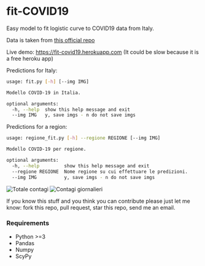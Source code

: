 # fit-COVID19
Easy model to fit logistic curve to COVID19 data from Italy.

Data is taken from [this official repo](https://github.com/pcm-dpc/COVID-19)

Live demo: https://fit-covid19.herokuapp.com
(It could be slow because it is a free heroku app)

Predictions for Italy:
```bash
usage: fit.py [-h] [--img IMG]

Modello COVID-19 in Italia.

optional arguments:
  -h, --help  show this help message and exit
  --img IMG   y, save imgs - n do not save imgs
 ```

Predictions for a region:
```bash
usage: regione_fit.py [-h] --regione REGIONE [--img IMG]

Modello COVID-19 per regione.

optional arguments:
  -h, --help         show this help message and exit
  --regione REGIONE  Nome regione su cui effettuare le predizioni.
  --img IMG          y, save imgs - n do not save imgs
```

![Totale contagi](https://fit-covid19.herokuapp.com/imgs/Contagi.png?re=true "Totale contagi")
![Contagi giornalieri](https://fit-covid19.herokuapp.com/imgs/Nuovi%20Contagiati.png?re=true "Contagi giornalieri")

If you know this stuff and you think you can contribute please just let me know: fork this repo, pull request, star this repo, send me an email.

### Requirements
- Python >=3
- Pandas
- Numpy
- ScyPy
